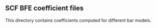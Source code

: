SCF BFE coefficient files
-------------------------
This directory contains coefficients computed for different bar models.
